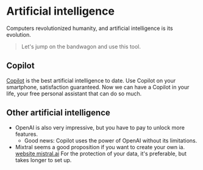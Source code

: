 # Artificial intelligence
Computers revolutionized humanity, and artificial intelligence is its evolution.
> Let's jump on the bandwagon and use this tool.
## Copilot
[Copilot](https://copilot.microsoft.com/) is the best artificial intelligence to date.
Use Copilot on your smartphone, satisfaction guaranteed.
Now we can have a Copilot in your life, your free personal assistant that can do so much.
## Other artificial intelligence
- OpenAI is also very impressive, but you have to pay to unlock more features.
  - Good news: Copilot uses the power of OpenAI without its limitations.
- Mixtral seems a good proposition if you want to create your own ia. [website mistral.ai](https://mistral.ai) For the protection of your data, it's preferable, but takes longer to set up.
